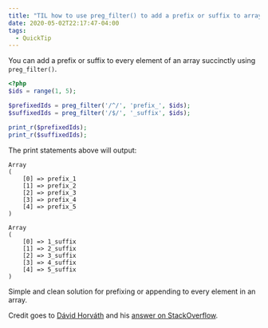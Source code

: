 ```yaml
---
title: "TIL how to use preg_filter() to add a prefix or suffix to array elements"
date: 2020-05-02T22:17:47-04:00
tags:
  - QuickTip
---
```


You can add a prefix or suffix to every element of an array succinctly using `preg_filter()`.<!--more-->

```php
<?php
$ids = range(1, 5);

$prefixedIds = preg_filter('/^/', 'prefix_', $ids);
$suffixedIds = preg_filter('/$/', '_suffix', $ids);

print_r($prefixedIds);
print_r($suffixedIds);
```

The print statements above will output:

```
Array
(
    [0] => prefix_1
    [1] => prefix_2
    [2] => prefix_3
    [3] => prefix_4
    [4] => prefix_5
)

Array
(
    [0] => 1_suffix
    [1] => 2_suffix
    [2] => 3_suffix
    [3] => 4_suffix
    [4] => 5_suffix
)
```

Simple and clean solution for prefixing or appending to every element in an array.

Credit goes to [Dávid Horváth](https://stackoverflow.com/users/3948862/d%c3%a1vid-horv%c3%a1th) and his [answer on StackOverflow](https://stackoverflow.com/a/28115783).
